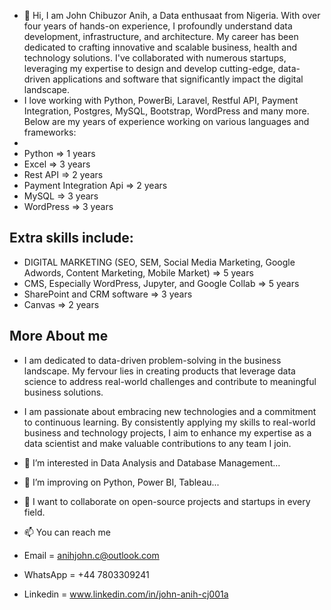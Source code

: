 - 👋 Hi, I am John Chibuzor Anih, a Data enthusaat from Nigeria. With over four years of hands-on experience, I profoundly understand data development, infrastructure, and architecture. My career has been dedicated to crafting innovative and scalable business, health and technology solutions. I've collaborated with numerous startups, leveraging my expertise to design and develop cutting-edge, data-driven applications and software that significantly impact the digital landscape.
- I love working with Python, PowerBi, Laravel, Restful API, Payment Integration, Postgres, MySQL, Bootstrap, WordPress and many more. Below are my years of experience working on various languages and frameworks:
- 
-  Python => 1 years
-  Excel => 3 years
-  Rest API => 2 years
-  Payment Integration Api => 2 years
-  MySQL => 3 years
-  WordPress => 3 years

## Extra skills include:
- DIGITAL MARKETING (SEO, SEM, Social Media Marketing, Google Adwords, Content Marketing, Mobile Market)  => 5 years
- CMS, Especially WordPress, Jupyter, and Google Collab => 5 years
- SharePoint and CRM software => 3 years
- Canvas => 2 years

## More About me
- I am dedicated to data-driven problem-solving in the business landscape. My fervour lies in creating products that leverage data science to address real-world challenges and contribute to meaningful business solutions. 
- I am passionate about embracing new technologies and a commitment to continuous learning. By consistently applying my skills to real-world business and technology projects, I aim to enhance my expertise as a data scientist and make valuable contributions to any team I join.

- 👀 I’m interested in Data Analysis and Database Management...
- 🌱 I’m improving on Python, Power BI, Tableau...
- 💞️ I want to collaborate on open-source projects and startups in every field.
- 📫 You can reach me 
- Email = anihjohn.c@outlook.com
- WhatsApp = +44 7803309241
- Linkedin = www.linkedin.com/in/john-anih-cj001a 

<!---
anihlytics/anihlytics is a ✨ special ✨ repository because its `README.md` (this file) appears on your GitHub profile.
You can click the Preview link to take a look at your changes.
--->
